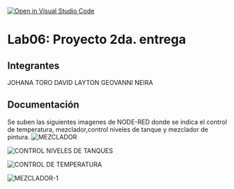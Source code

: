 [![Open in Visual Studio Code](https://classroom.github.com/assets/open-in-vscode-2e0aaae1b6195c2367325f4f02e2d04e9abb55f0b24a779b69b11b9e10269abc.svg)](https://classroom.github.com/online_ide?assignment_repo_id=19409863&assignment_repo_type=AssignmentRepo)
# Lab06: Proyecto 2da. entrega

## Integrantes
JOHANA TORO
DAVID LAYTON
GEOVANNI NEIRA

## Documentación

Se suben las siguientes imagenes de NODE-RED donde se indica el control de temperatura, mezclador,control niveles de tanque y mezclador de pintura. ![MEZCLADOR](https://github.com/user-attachments/assets/dd0cf0db-ba60-4e6a-ae9a-fa7b2a5ef340)

![CONTROL NIVELES DE TANQUES](https://github.com/user-attachments/assets/37f65d1a-4b79-4c4c-b28c-dae003be0fc4)

![CONTROL DE TEMPERATURA](https://github.com/user-attachments/assets/8262acf9-e0fd-4ce4-9032-36f60f487ae7)

![MEZCLADOR-1](https://github.com/user-attachments/assets/250f16b3-f16a-47e2-abca-54faabb07c0e)



